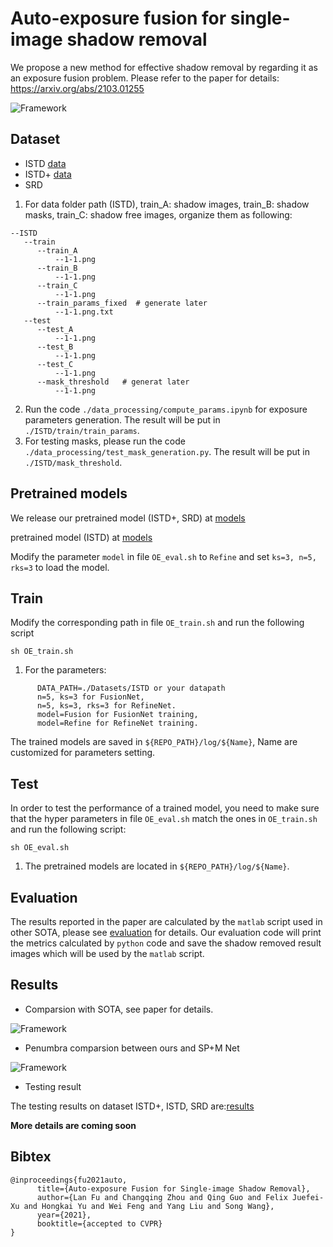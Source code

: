 # Auto-exposure fusion for single-image shadow removal
We propose a new method for effective shadow removal by regarding it as an exposure fusion problem. Please refer to the paper for details: https://arxiv.org/abs/2103.01255

![Framework](./images/framework.png)

## Dataset

- ISTD [data](https://github.com/DeepInsight-PCALab/ST-CGAN)
- ISTD+ [data](https://github.com/cvlab-stonybrook/SID)
- SRD

1. For data folder path (ISTD), train_A: shadow images, train_B: shadow masks, train_C: shadow free images, organize them as following:

```shell
--ISTD
   --train
      --train_A
          --1-1.png
      --train_B
          --1-1.png 
      --train_C
          --1-1.png
      --train_params_fixed  # generate later
          --1-1.png.txt
   --test
      --test_A
          --1-1.png
      --test_B
          --1-1.png
      --test_C
          --1-1.png
      --mask_threshold   # generat later
          --1-1.png
 ```
 
 2. Run the code  `./data_processing/compute_params.ipynb` for exposure parameters generation. 
    The result will be put in `./ISTD/train/train_params`.
 3. For testing masks, please run the code `./data_processing/test_mask_generation.py`. 
    The result will be put in `./ISTD/mask_threshold`.


## Pretrained models

We release our pretrained model (ISTD+, SRD) at [models](https://drive.google.com/drive/folders/1riTtYvHpffYu-nqSizqSF4fhbZ2txrp5?usp=sharing)

pretrained model (ISTD) at [models](https://drive.google.com/drive/folders/1qECA9EjUSLMtUpN5fFZMjltQPzjp2gL9?usp=sharing)

Modify the parameter `model` in file `OE_eval.sh` to `Refine` and set `ks=3, n=5, rks=3` to load the model.

## Train

Modify the corresponding path in file `OE_train.sh` and run the following script

```shell
sh OE_train.sh
```
1. For the parameters:
```shell
      DATA_PATH=./Datasets/ISTD or your datapath
      n=5, ks=3 for FusionNet,
      n=5, ks=3, rks=3 for RefineNet.
      model=Fusion for FusionNet training,
      model=Refine for RefineNet training.
 ```
 
   The trained models are saved in `${REPO_PATH}/log/${Name}`, Name are customized for parameters setting.

## Test

In order to test the performance of a trained model, you need to make sure that the hyper parameters in file `OE_eval.sh` match the ones in `OE_train.sh` and run the following script:

```shell
sh OE_eval.sh
```
1. The pretrained models are located in `${REPO_PATH}/log/${Name}`.

## Evaluation
The results reported in the paper are calculated by the `matlab` script used in other SOTA, please see [evaluation](https://github.com/cvlab-stonybrook/SID/issues/1) for details. Our evaluation code will print the metrics calculated by `python` code and save the shadow removed result images which will be used by the `matlab` script.

## Results

- Comparsion with SOTA, see paper for details.

![Framework](./images/vis_compare.png)


- Penumbra comparsion between ours and SP+M Net

![Framework](./images/edge_comparsion.png)

- Testing result

The testing results on dataset ISTD+, ISTD, SRD are:[results](https://drive.google.com/drive/folders/1ubLj5r_ZMzWew4h2bNX7pQL6D62mM-dl?usp=sharing)


**More details are coming soon**

## Bibtex

```
@inproceedings{fu2021auto,
      title={Auto-exposure Fusion for Single-image Shadow Removal}, 
      author={Lan Fu and Changqing Zhou and Qing Guo and Felix Juefei-Xu and Hongkai Yu and Wei Feng and Yang Liu and Song Wang},
      year={2021},
      booktitle={accepted to CVPR}
}
```
